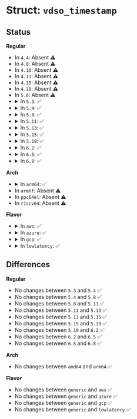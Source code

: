 # Struct: <code>vdso_timestamp</code>

## Status
<b>Regular</b>
<ul>
<li>
In <code>4.4</code>: Absent ⚠️
</li>
<li>
In <code>4.8</code>: Absent ⚠️
</li>
<li>
In <code>4.10</code>: Absent ⚠️
</li>
<li>
In <code>4.13</code>: Absent ⚠️
</li>
<li>
In <code>4.15</code>: Absent ⚠️
</li>
<li>
In <code>4.18</code>: Absent ⚠️
</li>
<li>
In <code>5.0</code>: Absent ⚠️
</li>
<li>
<details>
<summary>In <code>5.3</code>: ✅</summary>

```c
struct vdso_timestamp {
    u64 sec;
    u64 nsec;
};
```
</details>
</li>
<li>
<details>
<summary>In <code>5.4</code>: ✅</summary>

```c
struct vdso_timestamp {
    u64 sec;
    u64 nsec;
};
```
</details>
</li>
<li>
<details>
<summary>In <code>5.8</code>: ✅</summary>

```c
struct vdso_timestamp {
    u64 sec;
    u64 nsec;
};
```
</details>
</li>
<li>
<details>
<summary>In <code>5.11</code>: ✅</summary>

```c
struct vdso_timestamp {
    u64 sec;
    u64 nsec;
};
```
</details>
</li>
<li>
<details>
<summary>In <code>5.13</code>: ✅</summary>

```c
struct vdso_timestamp {
    u64 sec;
    u64 nsec;
};
```
</details>
</li>
<li>
<details>
<summary>In <code>5.15</code>: ✅</summary>

```c
struct vdso_timestamp {
    u64 sec;
    u64 nsec;
};
```
</details>
</li>
<li>
<details>
<summary>In <code>5.19</code>: ✅</summary>

```c
struct vdso_timestamp {
    u64 sec;
    u64 nsec;
};
```
</details>
</li>
<li>
<details>
<summary>In <code>6.2</code>: ✅</summary>

```c
struct vdso_timestamp {
    u64 sec;
    u64 nsec;
};
```
</details>
</li>
<li>
<details>
<summary>In <code>6.5</code>: ✅</summary>

```c
struct vdso_timestamp {
    u64 sec;
    u64 nsec;
};
```
</details>
</li>
<li>
<details>
<summary>In <code>6.8</code>: ✅</summary>

```c
struct vdso_timestamp {
    u64 sec;
    u64 nsec;
};
```
</details>
</li>
</ul>
<b>Arch</b>
<ul>
<li>
<details>
<summary>In <code>arm64</code>: ✅</summary>

```c
struct vdso_timestamp {
    u64 sec;
    u64 nsec;
};
```
</details>
</li>
<li>
In <code>armhf</code>: Absent ⚠️
</li>
<li>
In <code>ppc64el</code>: Absent ⚠️
</li>
<li>
In <code>riscv64</code>: Absent ⚠️
</li>
</ul>
<b>Flavor</b>
<ul>
<li>
<details>
<summary>In <code>aws</code>: ✅</summary>

```c
struct vdso_timestamp {
    u64 sec;
    u64 nsec;
};
```
</details>
</li>
<li>
<details>
<summary>In <code>azure</code>: ✅</summary>

```c
struct vdso_timestamp {
    u64 sec;
    u64 nsec;
};
```
</details>
</li>
<li>
<details>
<summary>In <code>gcp</code>: ✅</summary>

```c
struct vdso_timestamp {
    u64 sec;
    u64 nsec;
};
```
</details>
</li>
<li>
<details>
<summary>In <code>lowlatency</code>: ✅</summary>

```c
struct vdso_timestamp {
    u64 sec;
    u64 nsec;
};
```
</details>
</li>
</ul>

## Differences
<b>Regular</b>
<ul>
<li>
No changes between <code>5.3</code> and <code>5.4</code> ✅
</li>
<li>
No changes between <code>5.4</code> and <code>5.8</code> ✅
</li>
<li>
No changes between <code>5.8</code> and <code>5.11</code> ✅
</li>
<li>
No changes between <code>5.11</code> and <code>5.13</code> ✅
</li>
<li>
No changes between <code>5.13</code> and <code>5.15</code> ✅
</li>
<li>
No changes between <code>5.15</code> and <code>5.19</code> ✅
</li>
<li>
No changes between <code>5.19</code> and <code>6.2</code> ✅
</li>
<li>
No changes between <code>6.2</code> and <code>6.5</code> ✅
</li>
<li>
No changes between <code>6.5</code> and <code>6.8</code> ✅
</li>
</ul>
<b>Arch</b>
<ul>
<li>
No changes between <code>amd64</code> and <code>arm64</code> ✅
</li>
</ul>
<b>Flavor</b>
<ul>
<li>
No changes between <code>generic</code> and <code>aws</code> ✅
</li>
<li>
No changes between <code>generic</code> and <code>azure</code> ✅
</li>
<li>
No changes between <code>generic</code> and <code>gcp</code> ✅
</li>
<li>
No changes between <code>generic</code> and <code>lowlatency</code> ✅
</li>
</ul>
